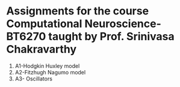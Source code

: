 # Assignments for the course Computational Neuroscience-BT6270 taught by Prof. Srinivasa Chakravarthy

1. A1-Hodgkin Huxley model
2. A2-Fitzhugh Nagumo model
3. A3- Oscillators

